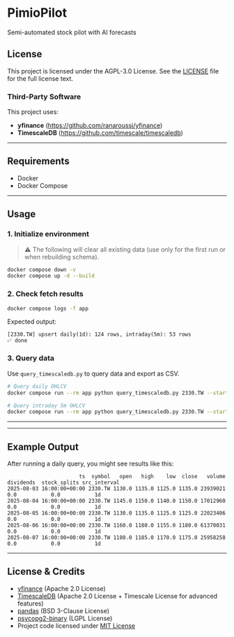# PimioPilot
Semi-automated stock pilot with AI forecasts

## License
This project is licensed under the AGPL-3.0 License.
See the [LICENSE](LICENSE) file for the full license text.

### Third-Party Software
This project uses:

- **yfinance** (https://github.com/ranaroussi/yfinance)
- **TimescaleDB** (https://github.com/timescale/timescaledb)

---

## Requirements
- Docker
- Docker Compose

---

## Usage

### 1. Initialize environment
> ⚠️ The following will clear all existing data (use only for the first run or when rebuilding schema).
```bash
docker compose down -v
docker compose up -d --build
```

### 2. Check fetch results
```bash
docker compose logs -f app
```
Expected output:
```
[2330.TW] upsert daily(1d): 124 rows, intraday(5m): 53 rows
✅ done
```

### 3. Query data
Use `query_timescaledb.py` to query data and export as CSV.

```bash
# Query daily OHLCV
docker compose run --rm app python query_timescaledb.py 2330.TW --start 2025-08-01 --end 2025-08-18 --interval 1d --csv out_1d.csv

# Query intraday 5m OHLCV
docker compose run --rm app python query_timescaledb.py 2330.TW --start 2025-08-18 --end 2025-08-19 --interval 5m --csv out_5m.csv
```

---

---

## Example Output

After running a daily query, you might see results like this:

```
                       ts  symbol   open   high    low  close   volume  dividends  stock_splits src_interval
2025-08-03 16:00:00+00:00 2330.TW 1130.0 1135.0 1125.0 1135.0 23939021        0.0           0.0           1d
2025-08-04 16:00:00+00:00 2330.TW 1145.0 1150.0 1140.0 1150.0 17012960        0.0           0.0           1d
2025-08-05 16:00:00+00:00 2330.TW 1130.0 1135.0 1125.0 1125.0 22023406        0.0           0.0           1d
2025-08-06 16:00:00+00:00 2330.TW 1160.0 1180.0 1155.0 1180.0 61370031        0.0           0.0           1d
2025-08-07 16:00:00+00:00 2330.TW 1180.0 1185.0 1170.0 1175.0 25958258        0.0           0.0           1d
```

---

## License & Credits

- [yfinance](https://github.com/ranaroussi/yfinance) (Apache 2.0 License)
- [TimescaleDB](https://github.com/timescale/timescaledb) (Apache 2.0 License + Timescale License for advanced features)
- [pandas](https://github.com/pandas-dev/pandas) (BSD 3-Clause License)
- [psycopg2-binary](https://github.com/psycopg/psycopg2) (LGPL License)
- Project code licensed under [MIT License](./LICENSE)
